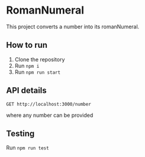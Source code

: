 # RomanNumeral
This project converts a number into its romanNumeral.

## How to run
1. Clone the repository
2. Run `npm i`
3. Run `npm run start`
## API details
```
GET http://localhost:3000/number
```
where any number can be provided

## Testing
Run `npm run test`
